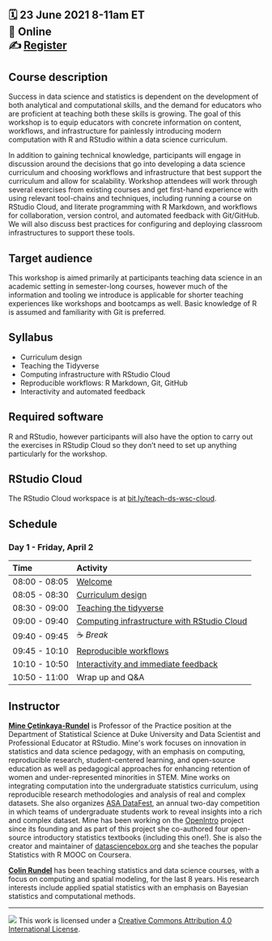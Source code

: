 :spiral_calendar: 23 June 2021 8-11am ET  
:pushpin:         Online  
:writing_hand:    [Register](https://www.isi-web.org/events/courses/short-2021/teaching-data-science)  
-----

## Course description

Success in data science and statistics is dependent on the development of both analytical and computational skills, and the demand for educators who are proficient at teaching both these skills is growing. The goal of this workshop is to equip educators with concrete information on content, workflows, and infrastructure for painlessly introducing modern computation with R and RStudio within a data science curriculum.

In addition to gaining technical knowledge, participants will engage in discussion around the decisions that go into developing a data science curriculum and choosing workflows and infrastructure that best support the curriculum and allow for scalability. Workshop attendees will work through several exercises from existing courses and get first-hand experience with using relevant tool-chains and techniques, including running a course on RStudio Cloud, and literate programming with R Markdown, and workflows for collaboration, version control, and automated feedback with Git/GitHub. We will also discuss best practices for configuring and deploying classroom infrastructures to support these tools.

## Target audience

This workshop is aimed primarily at participants teaching data science in an academic setting in semester-long courses, however much of the information and tooling we introduce is applicable for shorter teaching experiences like workshops and bootcamps as well. Basic knowledge of R is assumed and familiarity with Git is preferred.

## Syllabus

- Curriculum design
- Teaching the Tidyverse
- Computing infrastructure with RStudio Cloud
- Reproducible workflows: R Markdown, Git, GitHub
- Interactivity and automated feedback

## Required software

R and RStudio, however participants will also have the option to carry out the exercises in RStudip Cloud so they don’t need to set up anything particularly for the workshop.

## RStudio Cloud

The RStudio Cloud workspace is at  [bit.ly/teach-ds-wsc-cloud](https://bit.ly/teach-ds-wsc-cloud).

## Schedule

### Day 1 - Friday, April 2

| Time          | Activity         |
| :------------ | :--------------- |
| 08:00 - 08:05 | [Welcome](https://mine-cetinkaya-rundel.github.io/teach-ds-wsc-2021/materials/00-welcome/00-welcome.html)  |
| 08:05 - 08:30 | [Curriculum design](https://mine-cetinkaya-rundel.github.io/teach-ds-wsc-2021/materials/01-curriculum-design/01-curriculum-design.html) |
| 08:30 - 09:00 | [Teaching the tidyverse](https://mine-cetinkaya-rundel.github.io/teach-ds-wsc-2021/materials/02-teach-tidyverse/02-teach-tidyverse.html) |
| 09:00 - 09:40 | [Computing infrastructure with RStudio Cloud](https://mine-cetinkaya-rundel.github.io/teach-ds-wsc-2021/materials/03-rstudio-cloud/03-rstudio-cloud.html) |
| 09:40 - 09:45 | :coffee: *Break*   |
| 09:45 - 10:10 | [Reproducible workflows](https://mine-cetinkaya-rundel.github.io/teach-ds-wsc-2021/materials/04-rmd-git/04-rmd-git.html) |
| 10:10 - 10:50 | [Interactivity and immediate feedback](https://mine-cetinkaya-rundel.github.io/teach-ds-wsc-2021/materials/05-learnr/05-learnr.html) |
| 10:50 - 11:00 | Wrap up and Q&A |

## Instructor

[**Mine Çetinkaya-Rundel**](http://mine-cr.com/) is Professor of the Practice position at the Department of Statistical Science at Duke University and Data Scientist and Professional Educator at RStudio.
Mine's work focuses on innovation in statistics and data science pedagogy, with an emphasis on computing, reproducible research, student-centered learning, and open-source education as well as pedagogical approaches for enhancing retention of women and under-represented minorities in STEM.
Mine works on integrating computation into the undergraduate statistics curriculum, using reproducible research methodologies and analysis of real and complex datasets.
She also organizes [ASA DataFest](https://ww2.amstat.org/education/datafest/), an annual two-day competition in which teams of undergraduate students work to reveal insights into a rich and complex dataset.
Mine has been working on the [OpenIntro](openintro.org) project since its founding and as part of this project she co-authored four open-source introductory statistics textbooks (including this one!).
She is also the creator and maintainer of [datasciencebox.org](https://datasciencebox.org/) and she teaches the popular Statistics with R MOOC on Coursera.

[**Colin Rundel**](https://stat.duke.edu/~cr173) has been teaching statistics and data science courses, with a focus on computing and spatial modeling, for the last 8 years. His research interests include applied spatial statistics with an emphasis on Bayesian statistics and computational methods.

-----

![](https://i.creativecommons.org/l/by/4.0/88x31.png) This work is
licensed under a [Creative Commons Attribution 4.0 International
License](https://creativecommons.org/licenses/by/4.0/).
